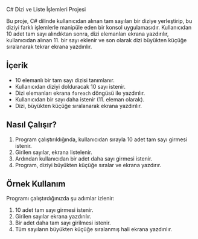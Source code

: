 C# Dizi ve Liste İşlemleri Projesi

Bu proje, C# dilinde kullanıcıdan alınan tam sayıları bir diziye yerleştirip, bu diziyi farklı işlemlerle manipüle eden bir konsol uygulamasıdır. Kullanıcıdan 10 adet tam sayı alındıktan sonra, dizi elemanları ekrana yazdırılır, kullanıcıdan alınan 11. bir sayı eklenir ve son olarak dizi büyükten küçüğe sıralanarak tekrar ekrana yazdırılır.

## İçerik

- 10 elemanlı bir tam sayı dizisi tanımlanır.
- Kullanıcıdan diziyi dolduracak 10 sayı istenir.
- Dizi elemanları ekrana `foreach` döngüsü ile yazdırılır.
- Kullanıcıdan bir sayı daha istenir (11. eleman olarak).
- Dizi, büyükten küçüğe sıralanarak ekrana yazdırılır.

## Nasıl Çalışır?

1. Program çalıştırıldığında, kullanıcıdan sırayla 10 adet tam sayı girmesi istenir.
2. Girilen sayılar, ekrana listelenir.
3. Ardından kullanıcıdan bir adet daha sayı girmesi istenir.
4. Program, diziyi büyükten küçüğe sıralar ve ekrana yazdırır.

## Örnek Kullanım

Programı çalıştırdığınızda şu adımlar izlenir:

1. 10 adet tam sayı girmesi istenir.
2. Girilen sayılar ekrana yazdırılır.
3. Bir adet daha tam sayı girilmesi istenir.
4. Tüm sayıların büyükten küçüğe sıralanmış hali ekrana yazdırılır.
